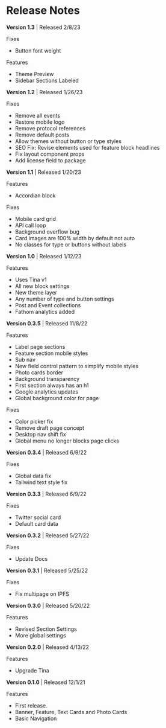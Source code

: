
# Release Notes

**Version 1.3** | Released 2/8/23

Fixes

- Button font weight

Features

- Theme Preview
- Sidebar Sections Labeled

**Version 1.2** | Released 1/26/23

Fixes

- Remove all events
- Restore mobile logo
- Remove protocol references
- Remove default posts
- Allow themes without button or type styles
- SEO Fix: Revise elements used for feature block headlines
- Fix layout component props
- Add license field to package

**Version 1.1** | Released 1/20/23

Features

- Accordian block

Fixes

- Mobile card grid
- API call loop
- Background overflow bug
- Card images are 100% width by default not auto
- No classes for type or buttons without labels

**Version 1.0**  | Released 1/12/23

Features

- Uses Tina v1
- All new block settings
- New theme layer
- Any number of type and button settings
- Post and Event collections
- Fathom analytics added

**Version 0.3.5**  | Released 11/8/22

Features

- Label page sections
- Feature section mobile styles
- Sub nav
- New field control pattern to simplify mobile styles
- Photo cards border
- Background transparency
- First section always has an h1
- Google analytics updates
- Global background color for page

Fixes

- Color picker fix
- Remove draft page concept
- Desktop nav shift fix
- Global menu no longer blocks page clicks

**Version 0.3.4**  | Released 6/9/22

Fixes

- Global data fix
- Tailwind text style fix

**Version 0.3.3**  | Released 6/9/22

Fixes

- Twitter social card
- Default card data

**Version 0.3.2**  | Released 5/27/22

Fixes

- Update Docs

**Version 0.3.1**  | Released 5/25/22

Fixes

- Fix multipage on IPFS

**Version 0.3.0**  | Released 5/20/22

Features

- Revised Section Settings
- More global settings

**Version 0.2.0**  | Released 4/13/22

Features

- Upgrade Tina

**Version 0.1.0**  | Released 12/1/21

Features

- First release.
- Banner, Feature, Text Cards and Photo Cards
- Basic Navigation
